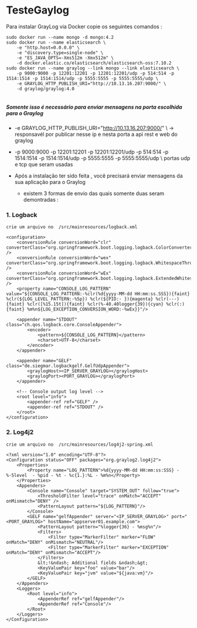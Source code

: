 # TesteGaylog


Para instalar GrayLog via Docker copie os seguintes comandos :

```
sudo docker run --name mongo -d mongo:4.2
sudo docker run --name elasticsearch \
    -e "http.host=0.0.0.0" \
    -e "discovery.type=single-node" \
    -e "ES_JAVA_OPTS=-Xms512m -Xmx512m" \
    -d docker.elastic.co/elasticsearch/elasticsearch-oss:7.10.2
sudo docker run --name graylog --link mongo --link elasticsearch \
    -p 9000:9000 -p 12201:12201 -p 12201:12201/udp -p 514:514 -p 1514:1514 -p 1514:1514/udp -p 5555:5555 -p 5555:5555/udp \
    -e GRAYLOG_HTTP_PUBLISH_URI="http://10.13.16.207:9000/" \
    -d graylog/graylog:4.0
    
```

##### Somente isso é necessário para enviar mensagens na porta escolhida para o Graylog  
- -e GRAYLOG_HTTP_PUBLISH_URI="http://10.13.16.207:9000/" \ -> responsavél por publicar nesse ip e nesta porta a api rest e web do graylog 
- -p 9000:9000 -p 12201:12201 -p 12201:12201/udp -p 514:514 -p 1514:1514 -p 1514:1514/udp -p 5555:5555 -p 5555:5555/udp \ portas udp e tcp que seram usadas 
    

    
- Após a instalação ter sido feita , você precisará enviar mensagens da sua aplicação para o Graylog 
    
  - existem 3 formas de envio das quais somente duas seram demontradas :
    
### 1. Logback
    
    crie um arquivo no  /src/mainresources/logback.xml
    
```
<configuration>
    <conversionRule conversionWord="clr" converterClass="org.springframework.boot.logging.logback.ColorConverter" />
    <conversionRule conversionWord="wex" converterClass="org.springframework.boot.logging.logback.WhitespaceThrowableProxyConverter" />
    <conversionRule conversionWord="wEx" converterClass="org.springframework.boot.logging.logback.ExtendedWhitespaceThrowableProxyConverter" />
    <property name="CONSOLE_LOG_PATTERN" value="${CONSOLE_LOG_PATTERN:-%clr(%d{yyyy-MM-dd HH:mm:ss.SSS}){faint} %clr(${LOG_LEVEL_PATTERN:-%5p}) %clr(${PID:- }){magenta} %clr(---){faint} %clr([%15.15t]){faint} %clr(%-40.40logger{39}){cyan} %clr(:){faint} %m%n${LOG_EXCEPTION_CONVERSION_WORD:-%wEx}}"/>

    <appender name="STDOUT" class="ch.qos.logback.core.ConsoleAppender">
        <encoder>
            <pattern>${CONSOLE_LOG_PATTERN}</pattern>
            <charset>UTF-8</charset>
        </encoder>
    </appender>

    <appender name="GELF" class="de.siegmar.logbackgelf.GelfUdpAppender">
        <graylogHost><IP_SERVER_GRAYLOG></graylogHost>
        <graylogPort><PORT_GRAYLOG></graylogPort>
    </appender>

    <!-- Console output log level -->
    <root level="info">
        <appender-ref ref="GELF" />
        <appender-ref ref="STDOUT" />
    </root>
</configuration>
```
### 2. Log4j2
    
    crie um arquivo no  /src/mainresources/log4j2-spring.xml
    
```
<?xml version="1.0" encoding="UTF-8"?>
<Configuration status="OFF" packages="org.graylog2.log4j2">
    <Properties>
        <Property name="LOG_PATTERN">%d{yyyy-MM-dd HH:mm:ss:SSS} - %-5level  - %pid - %t - %c{1.}:%L - %m%n</Property>
    </Properties>
    <Appenders>
        <Console name="Console" target="SYSTEM_OUT" follow="true">
            <ThresholdFilter level="trace" onMatch="ACCEPT" onMismatch="DENY" />
            <PatternLayout pattern="${LOG_PATTERN}"/>
        </Console>
        <GELF name="gelfAppender" server="<IP_SERVER_GRAYLOG>" port="<PORT_GRAYLOG>" hostName="appserver01.example.com">
            <PatternLayout pattern="%logger{36} - %msg%n"/>
            <Filters>
                <Filter type="MarkerFilter" marker="FLOW" onMatch="DENY" onMismatch="NEUTRAL"/>
                <Filter type="MarkerFilter" marker="EXCEPTION" onMatch="DENY" onMismatch="ACCEPT"/>
            </Filters>
            &lt;!&ndash; Additional fields &ndash;&gt;
            <KeyValuePair key="foo" value="bar"/>
            <KeyValuePair key="jvm" value="${java:vm}"/>
        </GELF>
    </Appenders>
    <Loggers>
        <Root level="info">
            <AppenderRef ref="gelfAppender"/>
            <AppenderRef ref="Console"/>
        </Root>
    </Loggers>
</Configuration>
```    


